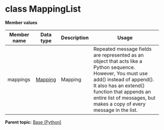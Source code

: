 # class MappingList

 **Member values** 

|Member name|Data type|Description|Usage|
|-----------|---------|-----------|-----|
|mappings| [Mapping](Mapping.md#)|Mapping|Repeated message fields are represented as an object that acts like a Python sequence. However, You must use add\(\) instead of append\(\). It also has an extend\(\) function that appends an entire list of messages, but makes a copy of every message in the list.|

**Parent topic:** [Base \(Python\)](../../summary_pages/Base.md)

